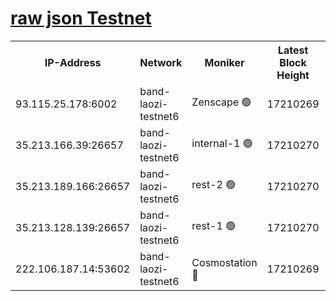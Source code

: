 
[raw json Testnet](https://rpc-check.bandt.stavr.tech/bandt/rpcbandt_result.json)
=

<table><tr><th>IP-Address</th><th>Network</th><th>Moniker</th><th>Latest Block Height</th><th>Earliest Block Height</th><th>Catching Up</th><th>Tx Index</th><th>Voting Power</th><th>Scan Time</th></tr><tr><td>93.115.25.178:6002</td><td>band-laozi-testnet6</td><td>Zenscape 🟢</td><td>17210269</td><td>12460001</td><td>False</td><td>on</td><td>0</td><td>2024-03-28T02:54:41.892623098UTC</td></tr><tr><td>35.213.166.39:26657</td><td>band-laozi-testnet6</td><td>internal-1 🟢</td><td>17210270</td><td>17110269</td><td>False</td><td>on</td><td>0</td><td>2024-03-28T02:54:44.139885238UTC</td></tr><tr><td>35.213.189.166:26657</td><td>band-laozi-testnet6</td><td>rest-2 🟢</td><td>17210270</td><td>17110270</td><td>False</td><td>on</td><td>0</td><td>2024-03-28T02:54:45.012506390UTC</td></tr><tr><td>35.213.128.139:26657</td><td>band-laozi-testnet6</td><td>rest-1 🟢</td><td>17210270</td><td>17110270</td><td>False</td><td>on</td><td>0</td><td>2024-03-28T02:54:45.936326978UTC</td></tr><tr><td>222.106.187.14:53602</td><td>band-laozi-testnet6</td><td>Cosmostation 🔴</td><td>17210269</td><td>17145001</td><td>False</td><td>on</td><td>2203686</td><td>2024-03-28T02:54:43.246098611UTC</td></tr></table>
